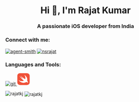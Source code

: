 <h1 align="center">Hi 👋, I'm Rajat Kumar</h1>
<h3 align="center">A passionate iOS developer from India</h3>

<h3 align="left">Connect with me:</h3>
<p align="left">
<a href="https://stackoverflow.com/users/agent-smith" target="blank"><img align="center" src="https://raw.githubusercontent.com/rahuldkjain/github-profile-readme-generator/master/src/images/icons/Social/stack-overflow.svg" alt="agent-smith" height="30" width="40" /></a>
<a href="https://instagram.com/nsrajat" target="blank"><img align="center" src="https://raw.githubusercontent.com/rahuldkjain/github-profile-readme-generator/master/src/images/icons/Social/instagram.svg" alt="nsrajat" height="30" width="40" /></a>
</p>

<h3 align="left">Languages and Tools:</h3>
<p align="left"> <a href="https://git-scm.com/" target="_blank" rel="noreferrer"> <img src="https://www.vectorlogo.zone/logos/git-scm/git-scm-icon.svg" alt="git" width="40" height="40"/> </a> <a href="https://developer.apple.com/swift/" target="_blank" rel="noreferrer"> <img src="https://raw.githubusercontent.com/devicons/devicon/master/icons/swift/swift-original.svg" alt="swift" width="40" height="40"/> </a> </p>

<p><img align="left" src="https://github-readme-stats.vercel.app/api/top-langs?username=rajatkj&show_icons=true&locale=en&layout=compact" alt="rajatkj" /></p>

<p>&nbsp;<img align="center" src="https://github-readme-stats.vercel.app/api?username=rajatkj&show_icons=true&locale=en" alt="rajatkj" /></p>
